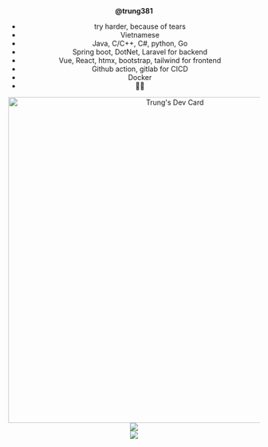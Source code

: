 


<div align="center">
  <b>@trung381</b><br>
  <div>
    <ul>
      <li>try harder, because of tears</li>
      <li>Vietnamese</li>
      <li>Java, C/C++, C#, python, Go</li>
      <li>Spring boot, DotNet, Laravel for backend</li>
      <li>Vue, React, htmx, bootstrap, tailwind for frontend</li>
      <li>Github action, gitlab for CICD</li>
      <li>Docker</li>
      <li>😮‍💨</li>
    </ul>
  </div>
  <a href="https://app.daily.dev/trung381"><img src="https://api.daily.dev/devcards/v2/1uU6gu6HDBVIPRftoRPQC.png?type=wide&r=jow" width="652" alt="Trung's Dev Card"/></a>
  <br>
  <img src="https://github-readme-stats.vercel.app/api?username=trung381&show_icons=true&theme=gotham"/> <br>
  <img src="https://github-readme-stats.vercel.app/api/top-langs/?username=trung381&langs_count=6&show_icons=true&theme=gotham"/>
</div>

<br>
<!---
Trung381 is a ✨ special ✨ repository because its `README.md` (this file) appears on your GitHub profile.
You can click the Preview link to take a look at your changes.
--->
